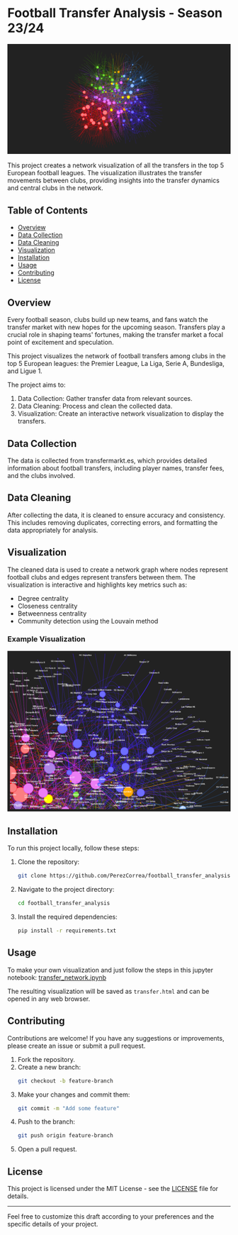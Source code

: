 # Football Transfer Analysis - Season 23/24

![Transfer Network](./images/Transfer_Network_2023.png)


This project creates a network visualization of all the transfers in the top 5 European football leagues. The visualization illustrates the transfer movements between clubs, providing insights into the transfer dynamics and central clubs in the network.

## Table of Contents
- [Overview](#overview)
- [Data Collection](#data-collection)
- [Data Cleaning](#data-cleaning)
- [Visualization](#visualization)
- [Installation](#installation)
- [Usage](#usage)
- [Contributing](#contributing)
- [License](#license)

## Overview

Every football season, clubs build up new teams, and fans watch the transfer market with new hopes for the upcoming season. Transfers play a crucial role in shaping teams' fortunes, making the transfer market a focal point of excitement and speculation. 

This project visualizes the network of football transfers among clubs in the top 5 European leagues: the Premier League, La Liga, Serie A, Bundesliga, and Ligue 1. 

The project aims to:
1. Data Collection: Gather transfer data from relevant sources.
2. Data Cleaning: Process and clean the collected data.
3. Visualization: Create an interactive network visualization to display the transfers.

## Data Collection

The data is collected from transfermarkt.es, which provides detailed information about football transfers, including player names, transfer fees, and the clubs involved.

## Data Cleaning

After collecting the data, it is cleaned to ensure accuracy and consistency. This includes removing duplicates, correcting errors, and formatting the data appropriately for analysis.

## Visualization

The cleaned data is used to create a network graph where nodes represent football clubs and edges represent transfers between them. The visualization is interactive and highlights key metrics such as:
- Degree centrality
- Closeness centrality
- Betweenness centrality
- Community detection using the Louvain method

### Example Visualization

![Network Visualization](images/Transfer_Network_2023_detail_view.png)

## Installation

To run this project locally, follow these steps:

1. Clone the repository:
   ```bash
   git clone https://github.com/PerezCorrea/football_transfer_analysis.git
   ```

2. Navigate to the project directory:
   ```bash
   cd football_transfer_analysis
   ```

3. Install the required dependencies:
   ```bash
   pip install -r requirements.txt
   ```

## Usage

To make your own visualization and just follow the steps in this jupyter notebook: [transfer_network.ipynb](transfer_network.ipynb)

The resulting visualization will be saved as `transfer.html` and can be opened in any web browser.

## Contributing

Contributions are welcome! If you have any suggestions or improvements, please create an issue or submit a pull request.

1. Fork the repository.
2. Create a new branch:
   ```bash
   git checkout -b feature-branch
   ```
3. Make your changes and commit them:
   ```bash
   git commit -m "Add some feature"
   ```
4. Push to the branch:
   ```bash
   git push origin feature-branch
   ```
5. Open a pull request.

## License

This project is licensed under the MIT License - see the [LICENSE](LICENSE) file for details.

---

Feel free to customize this draft according to your preferences and the specific details of your project.